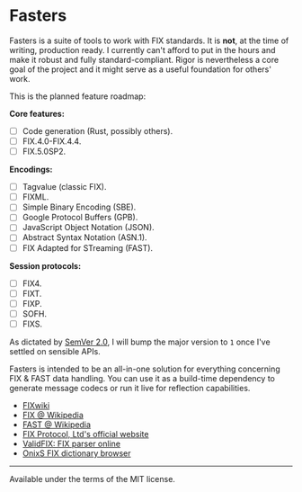 # Fasters

Fasters is a suite of tools to work with FIX standards. It is **not**, at the time of writing, production ready. I currently can't afford to put in the hours and make it robust and fully standard-compliant. Rigor is nevertheless a core goal of the project and it might serve as a useful foundation for others' work.

This is the planned feature roadmap:

**Core features:**

- [ ] Code generation (Rust, possibly others).
- [ ] FIX.4.0-FIX.4.4.
- [ ] FIX.5.0SP2.

**Encodings:**

- [ ] Tagvalue (classic FIX).
- [ ] FIXML.
- [ ] Simple Binary Encoding (SBE).
- [ ] Google Protocol Buffers (GPB).
- [ ] JavaScript Object Notation (JSON).
- [ ] Abstract Syntax Notation (ASN.1).
- [ ] FIX Adapted for STreaming (FAST).

**Session protocols:**

- [ ] FIX4.
- [ ] FIXT.
- [ ] FIXP.
- [ ] SOFH.
- [ ] FIXS.

As dictated by [SemVer 2.0](https://semver.org/), I will bump the major version to `1` once I've settled on sensible APIs.

Fasters is intended to be an all-in-one solution for everything concerning FIX & FAST data handling. You can use it as a build-time dependency to generate message codecs or run it live for reflection capabilities.

- [FIXwiki](http://fixwiki.org/fixwiki/FIXwiki)
- [FIX @ Wikipedia](https://it.wikipedia.org/wiki/Financial_Information_eXchange_Protocol)
- [FAST @ Wikipedia](https://en.wikipedia.org/wiki/FAST_protocol)
- [FIX Protocol, Ltd's official website](https://www.fixtrading.org)
- [ValidFIX: FIX parser online](http://www.validfix.com/fix-analyzer.html)
- [OnixS FIX dictionary browser](https://www.onixs.biz/fix-dictionary.html)

---

Available under the terms of the MIT license.